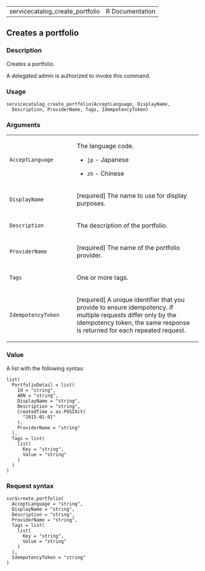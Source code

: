 <table style="width: 100%;">
<tbody>
<tr class="odd">
<td>servicecatalog_create_portfolio</td>
<td style="text-align: right;">R Documentation</td>
</tr>
</tbody>
</table>

## Creates a portfolio

### Description

Creates a portfolio.

A delegated admin is authorized to invoke this command.

### Usage

    servicecatalog_create_portfolio(AcceptLanguage, DisplayName,
      Description, ProviderName, Tags, IdempotencyToken)

### Arguments

<table>
<colgroup>
<col style="width: 35%" />
<col style="width: 65%" />
</colgroup>
<tbody>
<tr class="odd">
<td><code
id="servicecatalog_create_portfolio_:_AcceptLanguage">AcceptLanguage</code></td>
<td><p>The language code.</p>
<ul>
<li><p><code>jp</code> - Japanese</p></li>
<li><p><code>zh</code> - Chinese</p></li>
</ul></td>
</tr>
<tr class="even">
<td><code
id="servicecatalog_create_portfolio_:_DisplayName">DisplayName</code></td>
<td><p>[required] The name to use for display purposes.</p></td>
</tr>
<tr class="odd">
<td><code
id="servicecatalog_create_portfolio_:_Description">Description</code></td>
<td><p>The description of the portfolio.</p></td>
</tr>
<tr class="even">
<td><code
id="servicecatalog_create_portfolio_:_ProviderName">ProviderName</code></td>
<td><p>[required] The name of the portfolio provider.</p></td>
</tr>
<tr class="odd">
<td><code id="servicecatalog_create_portfolio_:_Tags">Tags</code></td>
<td><p>One or more tags.</p></td>
</tr>
<tr class="even">
<td><code
id="servicecatalog_create_portfolio_:_IdempotencyToken">IdempotencyToken</code></td>
<td><p>[required] A unique identifier that you provide to ensure
idempotency. If multiple requests differ only by the idempotency token,
the same response is returned for each repeated request.</p></td>
</tr>
</tbody>
</table>

### Value

A list with the following syntax:

    list(
      PortfolioDetail = list(
        Id = "string",
        ARN = "string",
        DisplayName = "string",
        Description = "string",
        CreatedTime = as.POSIXct(
          "2015-01-01"
        ),
        ProviderName = "string"
      ),
      Tags = list(
        list(
          Key = "string",
          Value = "string"
        )
      )
    )

### Request syntax

    svc$create_portfolio(
      AcceptLanguage = "string",
      DisplayName = "string",
      Description = "string",
      ProviderName = "string",
      Tags = list(
        list(
          Key = "string",
          Value = "string"
        )
      ),
      IdempotencyToken = "string"
    )
